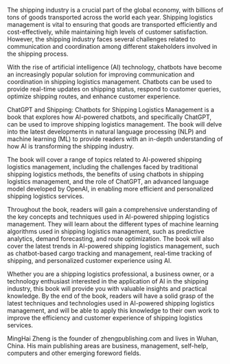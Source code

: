 

The shipping industry is a crucial part of the global economy, with billions of tons of goods transported across the world each year. Shipping logistics management is vital to ensuring that goods are transported efficiently and cost-effectively, while maintaining high levels of customer satisfaction. However, the shipping industry faces several challenges related to communication and coordination among different stakeholders involved in the shipping process.

With the rise of artificial intelligence (AI) technology, chatbots have become an increasingly popular solution for improving communication and coordination in shipping logistics management. Chatbots can be used to provide real-time updates on shipping status, respond to customer queries, optimize shipping routes, and enhance customer experience.

ChatGPT and Shipping: Chatbots for Shipping Logistics Management is a book that explores how AI-powered chatbots, and specifically ChatGPT, can be used to improve shipping logistics management. The book will delve into the latest developments in natural language processing (NLP) and machine learning (ML) to provide readers with an in-depth understanding of how AI is transforming the shipping industry.

The book will cover a range of topics related to AI-powered shipping logistics management, including the challenges faced by traditional shipping logistics methods, the benefits of using chatbots in shipping logistics management, and the role of ChatGPT, an advanced language model developed by OpenAI, in enabling more efficient and personalized shipping logistics services.

Throughout the book, readers will gain a comprehensive understanding of the key concepts and techniques used in AI-powered shipping logistics management. They will learn about the different types of machine learning algorithms used in shipping logistics management, such as predictive analytics, demand forecasting, and route optimization. The book will also cover the latest trends in AI-powered shipping logistics management, such as chatbot-based cargo tracking and management, real-time tracking of shipping, and personalized customer experience using AI.

Whether you are a shipping logistics professional, a business owner, or a technology enthusiast interested in the application of AI in the shipping industry, this book will provide you with valuable insights and practical knowledge. By the end of the book, readers will have a solid grasp of the latest techniques and technologies used in AI-powered shipping logistics management, and will be able to apply this knowledge to their own work to improve the efficiency and customer experience of shipping logistics services.

MingHai Zheng is the founder of zhengpublishing.com and lives in Wuhan, China. His main publishing areas are business, management, self-help, computers and other emerging foreword fields.
